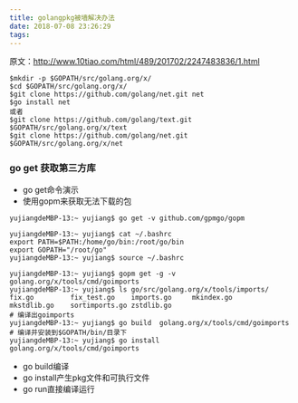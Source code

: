 ```yaml
---
title: golangpkg被墙解决办法
date: 2018-07-08 23:26:29
tags:
---
```


原文：http://www.10tiao.com/html/489/201702/2247483836/1.html

```
$mkdir -p $GOPATH/src/golang.org/x/
$cd $GOPATH/src/golang.org/x/
$git clone https://github.com/golang/net.git net 
$go install net 
或者
$git clone https://github.com/golang/text.git $GOPATH/src/golang.org/x/text
$git clone https://github.com/golang/net.git $GOPATH/src/golang.org/x/net
```

### go get 获取第三方库

- go get命令演示
- 使用gopm来获取无法下载的包

```
yujiangdeMBP-13:~ yujiang$ go get -v github.com/gpmgo/gopm

yujiangdeMBP-13:~ yujiang$ cat ~/.bashrc
export PATH=$PATH:/home/go/bin:/root/go/bin
export GOPATH="/root/go"
yujiangdeMBP-13:~ yujiang$ source ~/.bashrc

yujiangdeMBP-13:~ yujiang$ gopm get -g -v golang.org/x/tools/cmd/goimports
yujiangdeMBP-13:~ yujiang$ ls go/src/golang.org/x/tools/imports/
fix.go         fix_test.go    imports.go     mkindex.go     mkstdlib.go    sortimports.go zstdlib.go
# 编译出goimports
yujiangdeMBP-13:~ yujiang$ go build  golang.org/x/tools/cmd/goimports
# 编译并安装到$GOPATH/bin/目录下
yujiangdeMBP-13:~ yujiang$ go install  golang.org/x/tools/cmd/goimports
```

- go build编译
- go install产生pkg文件和可执行文件
- go run直接编译运行